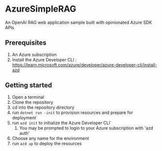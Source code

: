 # AzureSimpleRAG
An OpenAI RAG web application sample built with opinionated Azure SDK APIs

## Prerequisites
1. An Azure subscription
1. Install the Azure Developer CLI : https://learn.microsoft.com/azure/developer/azure-developer-cli/install-azd

## Getting started
1. Open a terminal
1. Clone the repository
1. cd into the repository directory
1. run `dotnet run -init` to provision resources and prepare for deployment`
1. run `azd init` to initialize the Azure Developer CLI`
   1. You may be prompted to login to your Azure subscription with 'azd auth'
1. Choose any name for the environment
1. run `azd up` to deploy the resources
